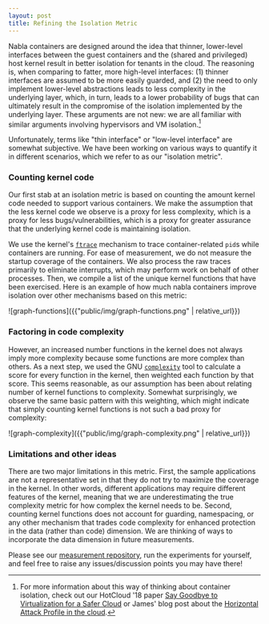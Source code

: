 ```yaml
---
layout: post
title: Refining the Isolation Metric
---
```


Nabla containers are designed around the idea that thinner, 
lower-level interfaces between the guest containers and the (shared 
and privileged) host kernel result in better isolation for tenants in
the cloud.  The reasoning is, when comparing to fatter, more
high-level interfaces: (1) thinner interfaces are assumed to be more
easily guarded, and (2) the need to only implement lower-level
abstractions leads to less complexity in the underlying layer, which,
in turn, leads to a lower probability of bugs that can ultimately
result in the compromise of the isolation implemented by the
underlying layer.  These arguments are not new: we are all familiar
with similar arguments involving hypervisors and VM isolation.[^1]

Unfortunately, terms like "thin interface" or "low-level interface"
are somewhat subjective.  We have been working on various ways to
quantify it in different scenarios, which we refer to as our
"isolation metric".

### Counting kernel code

Our first stab at an isolation metric is based on counting the amount
kernel code needed to support various containers.  We make the
assumption that the less kernel code we observe is a proxy for less
complexity, which is a proxy for less bugs/vulnerabilities, which is a
proxy for greater assurance that the underlying kernel code is
maintaining isolation.

We use the kernel's [`ftrace`](https://lwn.net/Articles/365835/) mechanism to trace container-related
`pid`s while containers are running.  For ease of measurement, we do
not measure the startup coverage of the containers.  We also process
the raw traces primarily to eliminate interrupts, which may perform
work on behalf of other processes.  Then, we compile a list of the
unique kernel functions that have been exercised.  Here is an example
of how much nabla containers improve isolation over other mechanisms
based on this metric:

![graph-functions]({{"public/img/graph-functions.png" | relative_url}})

### Factoring in code complexity

However, an increased number functions in the kernel does not always
imply more complexity because some functions are more complex than
others.  As a next step, we used the GNU [`complexity`](https://www.gnu.org/software/complexity/) tool to
calculate a score for every function in the kernel, then weighted each
function by that score.  This seems reasonable, as our assumption has
been about relating number of kernel functions to complexity.
Somewhat surprisingly, we observe the same basic pattern with this
weighting, which might indicate that simply counting kernel functions
is not such a bad proxy for complexity: 

![graph-complexity]({{"public/img/graph-complexity.png" | relative_url}})

### Limitations and other ideas

There are two major limitations in this metric.  First, the sample
applications are not a representative set in that they do not try to
maximize the coverage in the kernel.  In other words, different
applications may require different features of the kernel, meaning
that we are underestimating the true complexity metric for how complex
the kernel needs to be.  Second, counting kernel functions does not
account for guarding, namespacing, or any other mechanism that trades
code complexity for enhanced protection in the data (rather than code)
dimension.  We are thinking of ways to incorporate the data dimension
in future measurements.

Please see our [measurement
repository](https://github.com/nabla-containers/nabla-measurements),
run the experiments for yourself, and feel free to raise any
issues/discussion points you may have there!


[^1]: For more information about this way of thinking about container
      isolation, check out our HotCloud '18 paper [Say Goodbye to
      Virtualization for a Safer
      Cloud](https://www.usenix.org/system/files/conference/hotcloud18/hotcloud18-paper-williams.pdf)
      or James' blog post about the [Horizontal Attack Profile in the
      cloud](https://blog.hansenpartnership.com/containers-and-cloud-security/).








